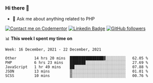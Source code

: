 ### Hi there 👋

<!--
**mustafaculban/mustafaculban** is a ✨ _special_ ✨ repository because its `README.md` (this file) appears on your GitHub profile.

Here are some ideas to get you started:

- 🌱 I’m currently learning ...
- 👯 I’m looking to collaborate on ...
- 🤔 I’m looking for help with ...
- 📫 How to reach me: ...
- 😄 Pronouns: ...
- ⚡ Fun fact: ...

-->
- 💬 Ask me about anything related to PHP

[![Contact me on Codementor](https://www.codementor.io/m-badges/karamusluk/book-session.svg)](https://www.codementor.io/@karamusluk?refer=badge)
[![Linkedin Badge](https://img.shields.io/badge/-Mustafa%20Culban-blue?style=social&logo=Linkedin&logoColor=blue&link=https://www.linkedin.com/in/mustafaculban/)](https://www.linkedin.com/in/mustafaculban/) 
[![GitHub followers](https://img.shields.io/github/followers/karamusluk?label=Follow&style=social)](https://github.com/karamusluk/?tab=follow)


📊 **This week I spent my time on**
<!--START_SECTION:waka-->
```text
Week: 16 December, 2021 - 22 December, 2021

Other        14 hrs 20 mins  ███████████████▓░░░░░░░░░   62.05 % 
PHP          6 hrs 23 mins   ███████░░░░░░░░░░░░░░░░░░   27.69 % 
JavaScript   1 hr 49 mins    ██░░░░░░░░░░░░░░░░░░░░░░░   07.88 % 
JSON         13 mins         ▒░░░░░░░░░░░░░░░░░░░░░░░░   01.01 % 
SCSS         10 mins         ▒░░░░░░░░░░░░░░░░░░░░░░░░   00.76 % 
```
<!--END_SECTION:waka-->


